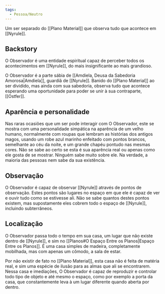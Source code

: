 ```yaml
---
tags:
  - Pessoa/Neutro
---
```

Um ser separado do [[Plano Material]] que observa tudo que acontece em [[Nyrule]].

## Backstory
O Observador é uma entidade espiritual capaz de perceber todos os acontecimentos em [[Nyrule]], do mais insignificante ao mais grandioso.

O Observador é a parte sábia de [[Amdiela, Deusa da Sabedoria Amorosa|Amdiela]], guardiã de [[Nyrule]]. Banido do [[Plano Material]] ao ser dividido, mas ainda com sua sabedoria, observa tudo que acontece esperando uma oportunidade para poder se unir à sua contraparte, [[Ostfer]].

## Aparência e personalidade
Nas raras ocasiões que um ser pode interagir com O Observador, este se mostra com uma personalidade simpática na aparência de um velho humano, normalmente com roupas que lembram as histórias dos antigos magos, usando um robe azul marinho enfeitado com pontos brancos, semelhante ao céu da noite, e um grande chapéu pontudo nas mesmas cores. Não se sabe ao certo se esta é sua aparência real ou apenas como ele gosta de se mostrar. Ninguém sabe muito sobre ele. Na verdade, a maioria das pessoas nem sabe da sua existência.

## Observação
O Observador é capaz de observar [[Nyrule]] através de pontos de observação. Estes pontos são lugares no espaço em que ele é capaz de ver e ouvir tudo como se estivesse ali. Não se sabe quantos destes pontos existem, mas supostamente eles cobrem todo o espaço de [[Nyrule]], incluindo subterrâneos.

## Localização
O Observador passa todo o tempo em sua casa, um lugar que não existe dentro de [[Nyrule]], e sim no [[Planos#O Espaço Entre os Planos|Espaço Entre os Planos]]. É uma casa simples de madeira, completamente mobilhada, mas com apenas um cômodo, a sala de estar.

Por não existir de fato no [[Plano Material]], esta casa não é feita de matéria real, e sim uma espécie de ilusão para as almas que ali se encontrarem. Nessa casa e imediações, O Observador é capaz de reproduzir e controlar todo tipo de objeto e até mesmo o espaço, como por exemplo a porta da casa, que constantemente leva à um lugar diferente quando aberta por dentro.
